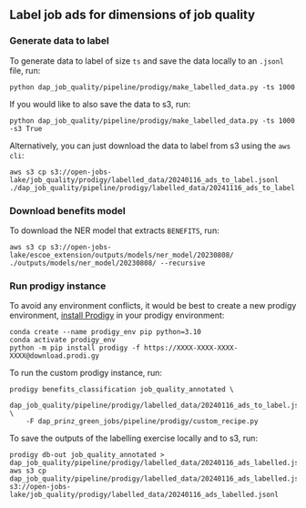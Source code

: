 ## Label job ads for dimensions of job quality

### Generate data to label

To generate data to label of size `ts` and save the data locally to an `.jsonl` file, run:

```
python dap_job_quality/pipeline/prodigy/make_labelled_data.py -ts 1000
```

If you would like to also save the data to s3, run:

```
python dap_job_quality/pipeline/prodigy/make_labelled_data.py -ts 1000 -s3 True
```

Alternatively, you can just download the data to label from s3 using the `aws cli`:

```
aws s3 cp s3://open-jobs-lake/job_quality/prodigy/labelled_data/20240116_ads_to_label.jsonl ./dap_job_quality/pipeline/prodigy/labelled_data/20241116_ads_to_label.jsonl
```

### Download benefits model

To download the NER model that extracts `BENEFITS`, run:

```
aws s3 cp s3://open-jobs-lake/escoe_extension/outputs/models/ner_model/20230808/ ./outputs/models/ner_model/20230808/ --recursive
```

### Run prodigy instance

To avoid any environment conflicts, it would be best to create a new prodigy environment, [install Prodigy](https://prodi.gy/docs/install) in your prodigy environment:

```
conda create --name prodigy_env pip python=3.10
conda activate prodigy_env
python -m pip install prodigy -f https://XXXX-XXXX-XXXX-XXXX@download.prodi.gy
```

To run the custom prodigy instance, run:

```
prodigy benefits_classification job_quality_annotated \
    dap_job_quality/pipeline/prodigy/labelled_data/20240116_ads_to_label.jsonl \
    -F dap_prinz_green_jobs/pipeline/prodigy/custom_recipe.py
```

To save the outputs of the labelling exercise locally and to s3, run:

```
prodigy db-out job_quality_annotated > dap_job_quality/pipeline/prodigy/labelled_data/20240116_ads_labelled.jsonl
aws s3 cp dap_job_quality/pipeline/prodigy/labelled_data/20240116_ads_labelled.jsonl s3://open-jobs-lake/job_quality/prodigy/labelled_data/20240116_ads_labelled.jsonl
```
